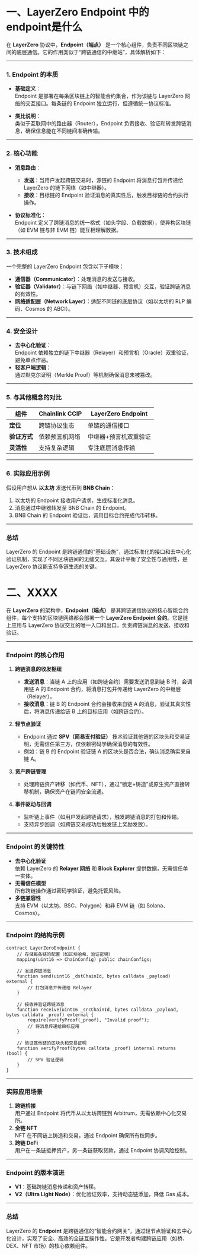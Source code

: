 
# 一、LayerZero Endpoint  中的endpoint是什么

在 **LayerZero** 协议中，**Endpoint（端点）** 是一个核心组件，负责不同区块链之间的底层通信。它的作用类似于“跨链通信的中继站”，具体解析如下：

---

### **1. Endpoint 的本质**
- **基础定义**：  
  Endpoint 是部署在每条区块链上的智能合约集合，作为该链与 LayerZero 网络的交互接口。每条链的 Endpoint 独立运行，但遵循统一协议标准。

- **类比说明**：  
  类似于互联网中的路由器（Router），Endpoint 负责接收、验证和转发跨链消息，确保信息能在不同链间准确传输。

---

### **2. 核心功能**
- **消息路由**：  
  - **发送**：当用户发起跨链交易时，源链的 Endpoint 将消息打包并传递给 LayerZero 的链下网络（如中继器）。  
  - **接收**：目标链的 Endpoint 验证消息的真实性后，触发目标链的合约执行操作。

- **协议标准化**：  
  Endpoint 定义了跨链消息的统一格式（如头字段、负载数据），使异构区块链（如 EVM 链与非 EVM 链）能互相理解数据。

---

### **3. 技术组成**
一个完整的 LayerZero Endpoint 包含以下子模块：
- **通信器（Communicator）**：处理消息的发送与接收。  
- **验证器（Validator）**：与链下网络（如中继器、预言机）交互，验证跨链消息的有效性。  
- **网络适配层（Network Layer）**：适配不同链的底层协议（如以太坊的 RLP 编码、Cosmos 的 ABCI）。

---

### **4. 安全设计**
- **去中心化验证**：  
  Endpoint 依赖独立的链下中继器（Relayer）和预言机（Oracle）双重验证，避免单点作恶。  
- **轻客户端逻辑**：  
  通过默克尔证明（Merkle Proof）等机制确保消息未被篡改。

---

### **5. 与其他概念的对比**
| **组件**       | **Chainlink CCIP**       | **LayerZero Endpoint**        |
|----------------|--------------------------|-------------------------------|
| **定位**       | 跨链协议生态             | 单链的通信接口                |
| **验证方式**   | 依赖预言机网络           | 中继器+预言机双重验证         |
| **灵活性**     | 支持复杂逻辑             | 专注底层消息传输              |

---

### **6. 实际应用示例**
假设用户想从 **以太坊** 发送代币到 **BNB Chain**：
1. 以太坊的 Endpoint 接收用户请求，生成标准化消息。  
2. 消息通过中继器转发至 BNB Chain 的 Endpoint。  
3. BNB Chain 的 Endpoint 验证后，调用目标合约完成代币转移。

---

### **总结**
LayerZero 的 Endpoint 是跨链通信的“基础设施”，通过标准化的接口和去中心化验证机制，实现了不同区块链间的无缝交互。其设计平衡了安全性与通用性，是 LayerZero 协议能支持多链生态的关键。

# 二、XXXX



在 **LayerZero** 的架构中，**Endpoint（端点）** 是其跨链通信协议的核心智能合约组件，每个支持的区块链网络都会部署一个 **LayerZero Endpoint 合约**。它是链上应用与 LayerZero 协议交互的唯一入口和出口，负责跨链消息的发送、接收和验证。

---

### **Endpoint 的核心作用**
1. **跨链消息的收发枢纽**  
   - **发送消息**：当链 A 上的应用（如跨链合约）需要发送消息到链 B 时，会调用链 A 的 Endpoint 合约，将消息打包并传递给 LayerZero 的中继层（Relayer）。
   - **接收消息**：链 B 的 Endpoint 合约会接收来自链 A 的消息，验证其真实性后，将消息传递给链 B 上的目标应用（如跨链合约）。

2. **轻节点验证**  
   - Endpoint 通过 **SPV（简易支付验证）** 技术验证其他链的区块头和交易证明，无需信任第三方，仅依赖密码学确保消息的有效性。
   - 例如：链 B 的 Endpoint 验证链 A 的区块头是否合法，确认消息确实来自链 A。

3. **资产跨链管理**  
   - 处理跨链资产转移（如代币、NFT），通过“锁定+铸造”或原生资产直接转移机制，确保资产在链间安全流通。

4. **事件驱动与回调**  
   - 监听链上事件（如用户发起跨链请求），触发跨链消息的打包和传输。
   - 支持异步回调（如跨链交易成功后触发链上奖励发放）。

---

### **Endpoint 的关键特性**
- **去中心化验证**  
  依赖 LayerZero 的 **Relayer 网络** 和 **Block Explorer** 提供数据，无需信任单一实体。
- **无需信任模型**  
  所有跨链操作通过密码学验证，避免托管风险。
- **多链兼容性**  
  支持 EVM（以太坊、BSC、Polygon）和非 EVM 链（如 Solana、Cosmos）。

---

### **Endpoint 的结构示例**
```solidity
contract LayerZeroEndpoint {
    // 存储每条链的配置（如区块哈希、验证密钥）
    mapping(uint16 => ChainConfig) public chainConfigs;

    // 发送跨链消息
    function send(uint16 _dstChainId, bytes calldata _payload) external {
        // 打包消息并传递给 Relayer
    }

    // 接收并验证跨链消息
    function receive(uint16 _srcChainId, bytes calldata _payload, bytes calldata _proof) external {
        require(verifyProof(_proof), "Invalid proof");
        // 将消息传递给目标应用
    }

    // 验证其他链的区块头和交易证明
    function verifyProof(bytes calldata _proof) internal returns (bool) {
        // SPV 验证逻辑
    }
}
```

---

### **实际应用场景**
1. **跨链桥接**  
   用户通过 Endpoint 将代币从以太坊跨链到 Arbitrum，无需依赖中心化交易所。
2. **全链 NFT**  
   NFT 在不同链上铸造和交易，通过 Endpoint 确保所有权同步。
3. **跨链 DeFi**  
   用户在一条链抵押资产，另一条链获取贷款，通过 Endpoint 协调风险控制。

---

### **Endpoint 的版本演进**
- **V1**：基础跨链消息传递和资产转移。
- **V2（Ultra Light Node）**：优化验证效率，支持动态链添加，降低 Gas 成本。

---

### **总结**
LayerZero 的 **Endpoint** 是跨链通信的“智能合约网关”，通过轻节点验证和去中心化设计，实现了安全、高效的全链互操作性。它是开发者构建跨链应用（如桥、DEX、NFT 市场）的核心依赖组件。
